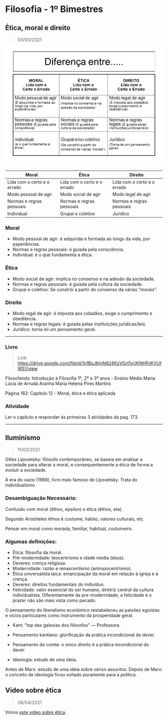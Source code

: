 # Filosofia - 1º Bimestres

## Ética, moral e direito
> 03/03/2021

![tabela](./moral_etica_direito.jpg)

| Moral                       | Ética                       | Direito                     |
| --------------------------- | --------------------------- | --------------------------- |
| Lida com o certo e o errado | Lida com o certo e o errado | Lida com o certo e o errado |
| Modo pessoal de agir        | Modo social de agir         | Modo legal de agir          |
| Normas e regras pessoais    | Normas e regras pessoais    | Normas e regras pessoais    |
| Individual                  | Grupal e coletivo           | Jurídico                    |

### Moral
- Modo pessoal de agir: é adquirida e formada ao longo da vida, por experiências.
- Normas e regras pessoais: é guiada pela consciência.
- Individual: é o que fundamenta a ética.

### Ética
- Modo social de agir: implica no consenso e na adesão da sociedade.
- Normas e regras pessoais: é guiada pela cultura da sociedade.
- Grupal e coletivo: Se constrói a partir do consenso da várias "morais".

### Direito
- Modo legal de agir: é imposta aos cidadâos, exige o cumprimento e obediência.
- Normas e regras legais: é guiada pelas instituições jurídicas/leis.
- Jurídico: torna lei um pensamento geral.

---

### Livro
> Link: https://drive.google.com/file/d/1n1BsJKmN824KzVGrt1vUKNHPJKVUfW51/view

Filosofando: Introdução à Filosofia
1º, 2º e 3º anos - Ensino Médio
Maria Lúcia de Arruda Aranha
Maria Helena Pires Martins

Página 162: Capítulo 12 - Moral, ética e ética aplicada

### Atividade
Ler o capítulo e responder às primeiras 3 atividades da pag. 173.

---

## Iluminismo
> 11/03/2021

Gilles Lipovetsky: filósofo contemporâneo, se baseia em analisar a sociedade para alterar a moral, e consequentemente a ética de forma a evoluir a sociedade.

A era do vazio (1988), livro mais famoso de Lipovetsky. Trata do individualismo.

### Desambiguação Necessária:

Confusão com moral (êthos, epsilon) e ética (éthos, eta).

Segundo Aristóteles êthos é costume, habito, valores culturais, etc.

Pensar em moral como morada, familiar, habitual, costumeiro.

### Algumas definições:

- Ética: filosofia da moral.
- Pré-modernidade: teocentrismo e idade media (deus).
- Deveres: crença religiosa.
- Modernidade: razão e renascentismo (antropocentrismo).
- Ética universalista laica: emancipação da moral em relação à igreja e à crença.
- Deveres: direitos fundamentais do indivíduo.
- Felicidade: valor essencial do ser humano, diretriz central da cultura individualista. Diferentemente da pre-modernidade, a felicidade e o prazer não são mais vista como pecado.

O pensamento do liberalismo econômico restabeleceu as paixões egoístas e vícios particulares como instrumento da prosperidade geral.

- Kant: "top das galaxias dos filósofos" — Professora.
- Pensamento kantiano: glorificação da prática incondicional do dever.
- Pensamento de comte: o único direito é a prática incondicional do dever.

- Ideologia: estudo de uma ideia.

Antes de Marx: estudo de uma ideia sobre vários assuntos.
Depois de Marx: o conceito de ideologia ficou voltado puramente para a política.

## Vídeo sobre ética
> 08/04/2021

Vimos [este vídeo sobre ética](https://www.youtube.com/watch?v=S48AlTBDSVU).
